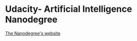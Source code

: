 # Udacity- Artificial Intelligence Nanodegree

<p> <a href="https://www.udacity.com/course/artificial-intelligence-nanodegree--nd889">
The Nanodegree's website</a> </p>
